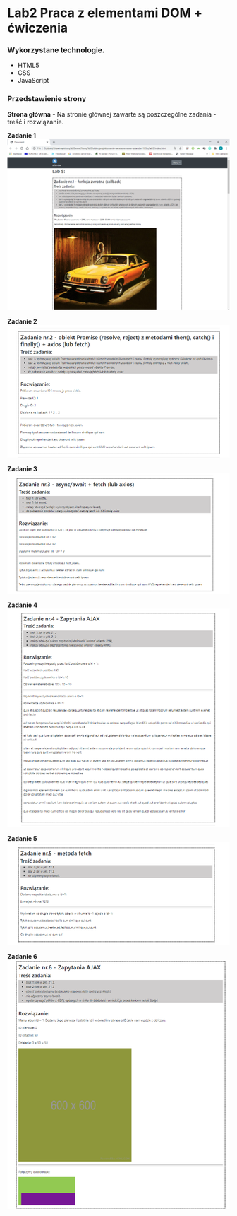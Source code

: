 # Lab2 Praca z elementami DOM + ćwiczenia

### Wykorzystane technologie.
* HTML5
* CSS
* JavaScript

### Przedstawienie strony
__Strona główna__ - Na stronie głównej zawarte są poszczególne zadania - treść i rozwiązanie.

__Zadanie 1__
![Zadanie1](md_img/1.png)

__Zadanie 2__
![Zadanie2](md_img/2.png)

__Zadanie 3__
![Zadanie3](md_img/3.png)

__Zadanie 4__
![Zadanie4](md_img/4.png)

__Zadanie 5__
![Zadanie5](md_img/5.png)

__Zadanie 6__
![Zadanie6](md_img/6.png)

